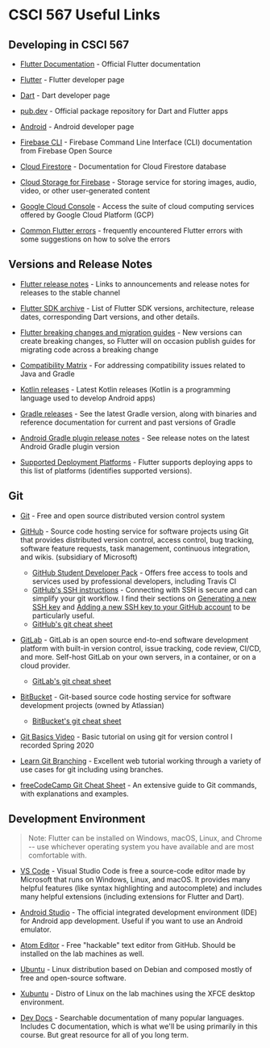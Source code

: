 # CSCI 567 Useful Links

## Developing in CSCI 567

* [Flutter Documentation](https://docs.flutter.dev/) - Official Flutter documentation

* [Flutter](https://flutter.dev/) - Flutter developer page

* [Dart](https://dart.dev/) - Dart developer page

* [pub.dev](https://pub.dev/) - Official package repository for Dart and Flutter apps

* [Android](https://developer.android.com) - Android developer page

* [Firebase CLI](https://firebaseopensource.com/projects/firebase/firebase-tools/) - Firebase Command Line Interface (CLI) documentation from Firebase Open Source

* [Cloud Firestore](https://firebase.google.com/docs/firestore) - Documentation for Cloud Firestore database

* [Cloud Storage for Firebase](https://firebase.google.com/docs/storage) - Storage service for storing images, audio, video, or other user-generated content

* [Google Cloud Console](https://console.cloud.google.com/) - Access the suite of cloud computing services offered by Google Cloud Platform (GCP)

* [Common Flutter errors](https://docs.flutter.dev/testing/common-errors) - frequently encountered Flutter errors with some suggestions on how to solve the errors

## Versions and Release Notes

* [Flutter release notes](https://docs.flutter.dev/release/release-notes) - Links to announcements and release notes for releases to the stable channel

* [Flutter SDK archive](https://docs.flutter.dev/release/archive) - List of Flutter SDK versions, architecture, release dates, corresponding Dart versions, and other details.

* [Flutter breaking changes and migration guides](https://docs.flutter.dev/release/breaking-changes) - New versions can create breaking changes, so Flutter will on occasion publish guides for migrating code across a breaking change

* [Compatibility Matrix](https://docs.gradle.org/current/userguide/compatibility.html) - For addressing compatibility issues related to Java and Gradle

* [Kotlin releases](https://kotlinlang.org/docs/releases.html) - Latest Kotlin releases (Kotlin is a programming language used to develop Android apps)

* [Gradle releases](https://gradle.org/releases/) - See the latest Gradle version, along with binaries and reference documentation for current and past versions of Gradle

* [Android Gradle plugin release notes](https://developer.android.com/build/releases/gradle-plugin) - See release notes on the latest Android Gradle plugin version

* [Supported Deployment Platforms](https://docs.flutter.dev/reference/supported-platforms) - Flutter supports deploying apps to this list of platforms (identifies supported versions).


## Git

* [Git](https://git-scm.com/) - Free and open source distributed version control system

* [GitHub](https://github.com) - Source code hosting service for software projects using Git that provides distributed version control, access control, bug tracking, software feature requests, task management, continuous integration, and wikis. (subsidiary of Microsoft)
  * [GitHub Student Developer Pack](https://education.github.com/pack) - Offers free access to tools and services used by professional developers, including Travis CI
  * [GitHub's SSH instructions](https://docs.github.com/en/authentication/connecting-to-github-with-ssh/about-ssh) - Connecting with SSH is secure and can simplify your git workflow. I find their sections on [Generating a new SSH key](https://docs.github.com/en/authentication/connecting-to-github-with-ssh/generating-a-new-ssh-key-and-adding-it-to-the-ssh-agent) and [Adding a new SSH key to your GitHub account](https://docs.github.com/en/authentication/connecting-to-github-with-ssh/adding-a-new-ssh-key-to-your-github-account) to be particularly useful.
  * [GitHub's git cheat sheet](https://education.github.com/git-cheat-sheet-education.pdf)

* [GitLab](https://gitlab.com) - GitLab is an open source end-to-end software development platform with built-in version control, issue tracking, code review, CI/CD, and more. Self-host GitLab on your own servers, in a container, or on a cloud provider.
  * [GitLab's git cheat sheet](https://about.gitlab.com/images/press/git-cheat-sheet.pdf)

* [BitBucket](https://bitbucket.org/) - Git-based source code hosting service for software development projects (owned by Atlassian)
  * [BitBucket's git cheat sheet](https://www.atlassian.com/git/tutorials/atlassian-git-cheatsheet)

* [Git Basics Video](https://www.youtube.com/watch?v=0JgyAJMvZlY&feature=youtu.be) - Basic tutorial on using git for version control I recorded Spring 2020

* [Learn Git Branching](https://learngitbranching.js.org/) - Excellent web tutorial working through a variety of use cases for git including using branches.

* [freeCodeCamp Git Cheat Sheet](https://www.freecodecamp.org/news/git-cheat-sheet-helpful-git-commands-with-examples/#heading-reverting-changes-in-git) - An extensive guide to Git commands, with explanations and examples.

## Development Environment

> Note: Flutter can be installed on Windows, macOS, Linux, and Chrome -- use whichever operating system you have available and are most comfortable with.

* [VS Code](https://code.visualstudio.com/) - Visual Studio Code is free a source-code editor made by Microsoft that runs on Windows, Linux, and macOS. It provides many helpful features (like syntax highlighting and autocomplete) and includes many helpful extensions (including extensions for Flutter and Dart).

* [Android Studio](https://developer.android.com/studio) - The official integrated development environment (IDE) for Android app development. Useful if you want to use an Android emulator.

* [Atom Editor](https://atom.io/) - Free "hackable" text editor from GitHub. Should be installed on the lab machines as well.

* [Ubuntu](http://www.ubuntu.com/) - Linux distribution based on Debian and composed mostly of free and open-source software.

* [Xubuntu](http://xubuntu.org/) - Distro of Linux on the lab machines using the XFCE desktop environment.

* [Dev Docs](http://devdocs.io/) - Searchable documentation of many popular languages. Includes C documentation, which is what we'll be using primarily in this course. But great resource for all of you long term.
